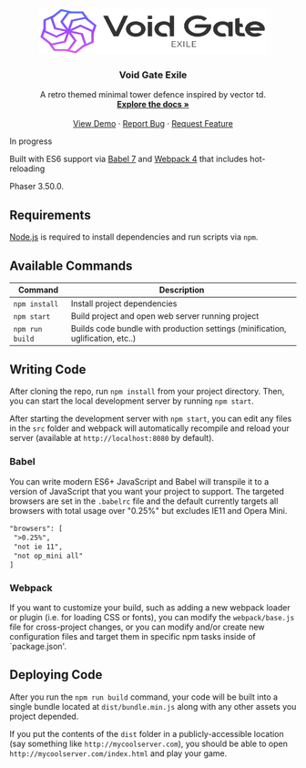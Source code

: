 <!-- PROJECT LOGO -->
<br />
<p align="center">
  <a href="https://github.com/sudheej/voidgate-exile">
    <img src="images/logonew.png" alt="Logo" width="400" height="80">
  </a>

  <h3 align="center">Void Gate Exile</h3>

  <p align="center">
    A retro themed minimal tower defence inspired by vector td.
    <br />
    <a href="https://github.com/sudheej/voidgate-exile"><strong>Explore the docs »</strong></a>
   <br />
    <br />
    <a href="https://github.com/sudheej/voidgate-exile">View Demo</a>
    ·
    <a href="https://github.com/sudheej/voidgate-exile/issues">Report Bug</a>
    ·
    <a href="https://github.com/sudheej/voidgate-exile/issues">Request Feature</a>
  </p>
</p>

In progress

Built with ES6 support via [Babel 7](https://babeljs.io/) and [Webpack 4](https://webpack.js.org/) that includes hot-reloading

Phaser 3.50.0.

## Requirements

[Node.js](https://nodejs.org) is required to install dependencies and run scripts via `npm`.

## Available Commands

| Command         | Description                                                                     |
| --------------- | ------------------------------------------------------------------------------- |
| `npm install`   | Install project dependencies                                                    |
| `npm start`     | Build project and open web server running project                               |
| `npm run build` | Builds code bundle with production settings (minification, uglification, etc..) |

## Writing Code

After cloning the repo, run `npm install` from your project directory. Then, you can start the local development server by running `npm start`.

After starting the development server with `npm start`, you can edit any files in the `src` folder and webpack will automatically recompile and reload your server (available at `http://localhost:8080` by default).

### Babel

You can write modern ES6+ JavaScript and Babel will transpile it to a version of JavaScript that you want your project to support. The targeted browsers are set in the `.babelrc` file and the default currently targets all browsers with total usage over "0.25%" but excludes IE11 and Opera Mini.

```
"browsers": [
 ">0.25%",
 "not ie 11",
 "not op_mini all"
]
```

### Webpack

If you want to customize your build, such as adding a new webpack loader or plugin (i.e. for loading CSS or fonts), you can modify the `webpack/base.js` file for cross-project changes, or you can modify and/or create new configuration files and target them in specific npm tasks inside of `package.json'.

## Deploying Code

After you run the `npm run build` command, your code will be built into a single bundle located at `dist/bundle.min.js` along with any other assets you project depended.

If you put the contents of the `dist` folder in a publicly-accessible location (say something like `http://mycoolserver.com`), you should be able to open `http://mycoolserver.com/index.html` and play your game.
